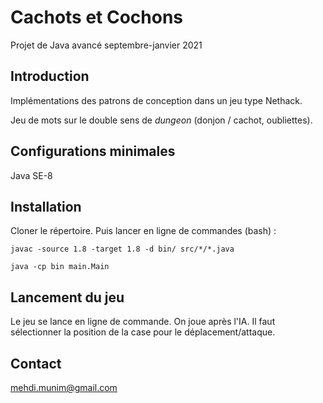 # Cachots et Cochons

Projet de Java avancé septembre-janvier 2021

## Introduction
Implémentations des patrons de conception dans un jeu type Nethack.

Jeu de mots sur le double sens de *dungeon* (donjon / cachot, oubliettes).

## Configurations minimales
Java SE-8

## Installation
Cloner le répertoire. Puis lancer en ligne de commandes (bash) : 

`javac -source 1.8 -target 1.8 -d bin/ src/*/*.java`

`java -cp bin main.Main`

## Lancement du jeu

Le jeu se lance en ligne de commande. On joue après l'IA. Il faut sélectionner la position de la case pour le déplacement/attaque. 

## Contact
mehdi.munim@gmail.com
